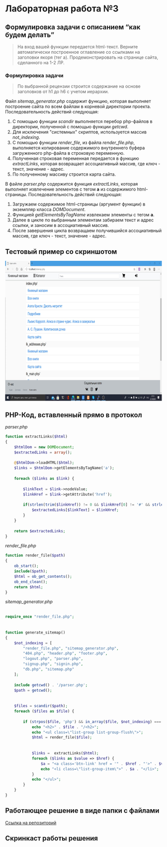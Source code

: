 # Лабораторная работа №3

## Формулировка задачи с описанием “как будем делать”

> На вход вашей функции передается html-текст. Верните автоматически построенное оглавление со ссылками на заголовки якоря (тег a). Продемонстрировать на странице сайта, сделанного  на 1-2 ЛР.

### Формулировка задачи

> По выбранной рецензии строится содержание на основе заголовков от h1 до h6 с учетом иерархии.

Файл *sitemap_generator.php* содержит функцию, которая выполняет построение сайта по всем файлам в корневой директории проекта. Последовательность действий следующая:

1. С помощью функции *scandir* выполняется перебор php-файлов в директории, полученной с помощью функции *getcwd*.
2. Для исключения "системных" скриптов, используется массив *not_indexing*.
3. С помощью функции *render_file*, из файла *render_file.php*, выполняется копирование содержимого внутреннего буфера загруженного php-файла в строковую переменную.
4. Полученная строковая переменная передается в функцию *extractLinks*, которая возвращает ассоциативный массив, где ключ - текст, значение - адрес.
5. По полученному массиву строится карта сайта.

В файле *parser.php* содержится функция *extractLinks*, которая выполняет извлечение элементов с тегом **а** из содержимого html-страницы. Последовательность действий следующая:

1. Загружаем содержимое html-страницы (аргумент функции) в экземпляр класса *DOMDocument*.
2. Функцией *getElementsByTagName* извлекаем элементы с тегом **а**.
3. Далее в цикле по выбранным элементам забираем текст и адрес ссылки, и заносим в ассоциативный массив.
4. После завершения цикла возвращаем получившийся ассоциативный массив, где ключ - текст, значение - адрес.

## Тестовый пример со скриншотом

<img  src = "img/lab3/1.png" width="800" height="450">

## PHP-Код, вставленный прямо в протокол

*parser.php*

```php
function extractLinks($html)
{
    $htmlDom = new DOMDocument;
    $extractedLinks = array();

    @$htmlDom->loadHTML($html);
    $links = $htmlDom->getElementsByTagName('a');

    foreach ($links as $link) {

        $linkText = $link->nodeValue;
        $linkHref = $link->getAttribute('href');

        if(strlen(trim($linkHref)) != 0 && $linkHref[0] != '#' && strlen(trim($linkText)) != 0) {
            $extractedLinks[$linkText] = $linkHref;
        }        
    }

    return $extractedLinks;
}

```

*render_file.php*

```php
function render_file($path)
{
    ob_start();
    include($path);
    $html = ob_get_contents();
    ob_end_clean();
    return $html;
}

```

*sitemap_generator.php*

```php

require_once "render_file.php";


function generate_sitemap()
{
    $not_indexing = [
        "render_file.php", "sitemap_generator.php",
        "404.php", "header.php", "footer.php",
        "logout.php", "parser.php",
        "signup.php", "signin.php",
        "db.php", "sitemap.php"
    ];

    include getcwd() . '/parser.php';
    $path = getcwd();


    $files = scandir($path);
    foreach ($files as $file) {

        if (strpos($file, 'php') && in_array($file, $not_indexing) === false) {
            echo "<h2>" . $file . "/<h2>";
            echo "<ul class=\"list-group list-group-flush\">";
            $html = render_file($file);


            $links =  extractLinks($html);
            foreach ($links as $value => $href) {
                $a = "<a class='btn-link' href = '" . $href . "'>" . $value . "</a>";
                echo "<li class=\"list-group-item\">" . $a . "</li>";
            }
            echo "</ul>";
        }
    }
}

```
## Работающее решение в виде папки с файлами

[Ссылка на репозиторий](https://github.com/book-e-shop/book-e-shop)

## Скринкаст работы решения

<!-- <video autoplay muted  loop width="800" height="450" src = "videos/lab3/1.mp4"></video>
